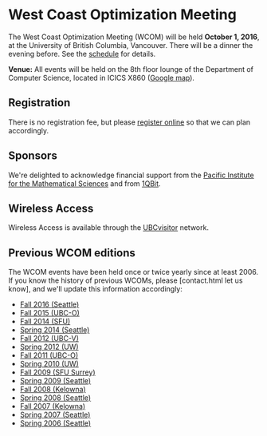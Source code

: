 West Coast Optimization Meeting
==========================================

The West Coast Optimization Meeting (WCOM) will be held **October 1, 2016**, at the University of British Columbia, Vancouver. There will be a dinner the evening before. See the [schedule](schedule.md) for details.

**Venue:** All events will be held on the 8th floor lounge of the Department of Computer Science, located in ICICS X860 ([Google map](https://maps.google.com/maps/ms?msid=206935814122343764231.00046d9d1f78b26a3814c&msa=0)).

Registration
---------------

There is no registration fee, but please [register online](registration.md) so that we can plan accordingly.

Sponsors
----------

We're delighted to acknowledge financial support from the
[Pacific Institute for the Mathematical Sciences](https://www.pims.math.ca/)
and from [1QBit](http://1qbit.com/).

Wireless Access
-------------------

Wireless Access is available through the [UBCvisitor](http://www.it.ubc.ca/service_catalogue/internet_telephone/wireless/visitor_wireless.html) network.

Previous WCOM editions
----------------------------

The WCOM events have been held once or twice yearly since at least 2006. If you know the history of previous WCOMs, please [contact.html let us know], and we'll update this information accordingly:

- [Fall   2016 (Seattle)](http://www.math.washington.edu/~ddrusv/WCOM16/index)
- [Fall   2015 (UBC-O)](https://ocana.ok.ubc.ca/wcom15/wcom.php)
- [Fall   2014 (SFU)](http://people.math.sfu.ca/~tamon/WCOM_F14/wcom.php)
- [Spring 2014 (Seattle)](https://www.math.washington.edu/~burke/WCOM14/index.shtml)
- [Fall   2012 (UBC-V)](http://www.cs.ubc.ca/~mpf/wcom-fall-2012/)
- [Spring 2012 (UW)](http://www.math.washington.edu/~burke/WCOM12/)
- [Fall   2011 (UBC-O)](http://ocana.ok.ubc.ca/wcom11/wcom.php)
- [Spring 2010 (UW)](http://www.math.washington.edu/~burke/wcom10/index.shtml)
- [Fall   2009 (SFU Surrey)](http://people.math.sfu.ca/~tamon/WCOM_F09/wcom.php)
- [Spring 2009 (Seattle)](http://web.archive.org/web/20110607051816/http://www.math.washington.edu/~tseng/wcom09/home.html)
- [Fall   2008 (Kelowna)](http://ocana.ok.ubc.ca/wcom08/wcom.php)
- [Spring 2008 (Seattle)](http://web.archive.org/web/20110607101442/http://www.math.washington.edu/~tseng/wcom08/home.html)
- [Fall   2007 (Kelowna)](http://people.ok.ubc.ca/ylucet/wcom07/)
- [Spring 2007 (Seattle)](http://web.archive.org/web/20110607101816/http://www.math.washington.edu/~tseng/wcom07/home.html)
- [Spring 2006 (Seattle)](http://www.math.washington.edu/~burke/wcom/)

